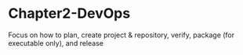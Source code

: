 # Chapter2-DevOps
Focus on how to plan, create project &amp; repository, verify, package (for executable only), and release

